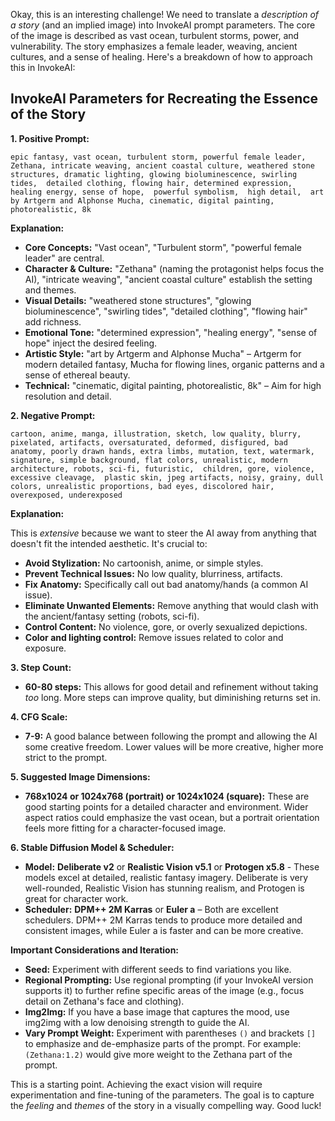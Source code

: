 Okay, this is an interesting challenge! We need to translate a *description of a story* (and an implied image) into InvokeAI prompt parameters. The core of the image is described as vast ocean, turbulent storms, power, and vulnerability. The story emphasizes a female leader, weaving, ancient cultures, and a sense of healing. Here's a breakdown of how to approach this in InvokeAI:

## InvokeAI Parameters for Recreating the Essence of the Story

**1. Positive Prompt:**

```
epic fantasy, vast ocean, turbulent storm, powerful female leader, Zethana, intricate weaving, ancient coastal culture, weathered stone structures, dramatic lighting, glowing bioluminescence, swirling tides,  detailed clothing, flowing hair, determined expression,  healing energy, sense of hope,  powerful symbolism,  high detail,  art by Artgerm and Alphonse Mucha, cinematic, digital painting, photorealistic, 8k
```

**Explanation:**

*   **Core Concepts:**  "Vast ocean", "Turbulent storm", "powerful female leader" are central.
*   **Character & Culture:** "Zethana" (naming the protagonist helps focus the AI), "intricate weaving", "ancient coastal culture" establish the setting and themes.
*   **Visual Details:** "weathered stone structures", "glowing bioluminescence", "swirling tides", "detailed clothing", "flowing hair" add richness.
*   **Emotional Tone:** "determined expression", "healing energy", "sense of hope" inject the desired feeling.
*   **Artistic Style:** "art by Artgerm and Alphonse Mucha" – Artgerm for modern detailed fantasy, Mucha for flowing lines, organic patterns and a sense of ethereal beauty.
*   **Technical:** "cinematic, digital painting, photorealistic, 8k" – Aim for high resolution and detail.

**2. Negative Prompt:**

```
cartoon, anime, manga, illustration, sketch, low quality, blurry, pixelated, artifacts, oversaturated, deformed, disfigured, bad anatomy, poorly drawn hands, extra limbs, mutation, text, watermark, signature, simple background, flat colors, unrealistic, modern architecture, robots, sci-fi, futuristic,  children, gore, violence,  excessive cleavage,  plastic skin, jpeg artifacts, noisy, grainy, dull colors, unrealistic proportions, bad eyes, discolored hair,  overexposed, underexposed
```

**Explanation:**

This is *extensive* because we want to steer the AI away from anything that doesn't fit the intended aesthetic.  It's crucial to:

*   **Avoid Stylization:**  No cartoonish, anime, or simple styles.
*   **Prevent Technical Issues:** No low quality, blurriness, artifacts.
*   **Fix Anatomy:**  Specifically call out bad anatomy/hands (a common AI issue).
*   **Eliminate Unwanted Elements:**  Remove anything that would clash with the ancient/fantasy setting (robots, sci-fi).
*   **Control Content:** No violence, gore, or overly sexualized depictions.
* **Color and lighting control:** Remove issues related to color and exposure.

**3. Step Count:**

*   **60-80 steps:**  This allows for good detail and refinement without taking *too* long. More steps can improve quality, but diminishing returns set in.

**4. CFG Scale:**

*   **7-9:**  A good balance between following the prompt and allowing the AI some creative freedom. Lower values will be more creative, higher more strict to the prompt.

**5. Suggested Image Dimensions:**

*   **768x1024 or 1024x768 (portrait) or 1024x1024 (square):** These are good starting points for a detailed character and environment.  Wider aspect ratios could emphasize the vast ocean, but a portrait orientation feels more fitting for a character-focused image.

**6. Stable Diffusion Model & Scheduler:**

*   **Model:** **Deliberate v2** or **Realistic Vision v5.1** or **Protogen x5.8** - These models excel at detailed, realistic fantasy imagery. Deliberate is very well-rounded, Realistic Vision has stunning realism, and Protogen is great for character work.
*   **Scheduler:** **DPM++ 2M Karras** or **Euler a** – Both are excellent schedulers. DPM++ 2M Karras tends to produce more detailed and consistent images, while Euler a is faster and can be more creative.



**Important Considerations and Iteration:**

*   **Seed:** Experiment with different seeds to find variations you like.
*   **Regional Prompting:**  Use regional prompting (if your InvokeAI version supports it) to further refine specific areas of the image (e.g., focus detail on Zethana's face and clothing).
*   **Img2Img:**  If you have a base image that captures the mood, use img2img with a low denoising strength to guide the AI.
* **Vary Prompt Weight:**  Experiment with parentheses `()` and brackets `[]` to emphasize and de-emphasize parts of the prompt.  For example: `(Zethana:1.2)` would give more weight to the Zethana part of the prompt.



This is a starting point. Achieving the exact vision will require experimentation and fine-tuning of the parameters.  The goal is to capture the *feeling* and *themes* of the story in a visually compelling way.  Good luck!


